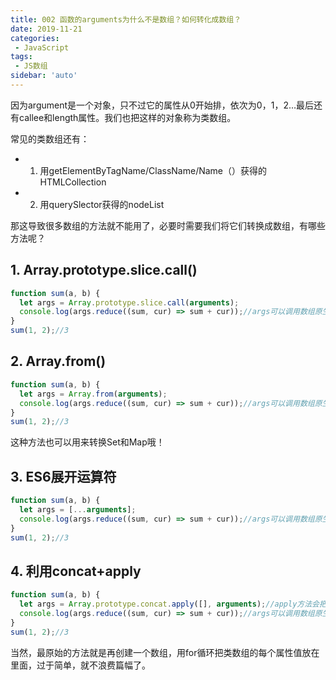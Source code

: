 ```yaml
---
title: 002 函数的arguments为什么不是数组？如何转化成数组？
date: 2019-11-21
categories: 
 - JavaScript
tags:
 - JS数组
sidebar: 'auto'
---
```

因为argument是一个对象，只不过它的属性从0开始排，依次为0，1，2...最后还有callee和length属性。我们也把这样的对象称为类数组。

常见的类数组还有：

- 1.	用getElementByTagName/ClassName/Name（）获得的HTMLCollection
- 2.	用querySlector获得的nodeList

那这导致很多数组的方法就不能用了，必要时需要我们将它们转换成数组，有哪些方法呢？

## 1. Array.prototype.slice.call()
```js
function sum(a, b) {
  let args = Array.prototype.slice.call(arguments);
  console.log(args.reduce((sum, cur) => sum + cur));//args可以调用数组原生的方法啦
}
sum(1, 2);//3
```

## 2.	Array.from()
```js
function sum(a, b) {
  let args = Array.from(arguments);
  console.log(args.reduce((sum, cur) => sum + cur));//args可以调用数组原生的方法啦
}
sum(1, 2);//3
```
这种方法也可以用来转换Set和Map哦！

## 3. ES6展开运算符
```js
function sum(a, b) {
  let args = [...arguments];
  console.log(args.reduce((sum, cur) => sum + cur));//args可以调用数组原生的方法啦
}
sum(1, 2);//3
```

## 4. 利用concat+apply
```js
function sum(a, b) {
  let args = Array.prototype.concat.apply([], arguments);//apply方法会把第二个参数展开
  console.log(args.reduce((sum, cur) => sum + cur));//args可以调用数组原生的方法啦
}
sum(1, 2);//3
```

当然，最原始的方法就是再创建一个数组，用for循环把类数组的每个属性值放在里面，过于简单，就不浪费篇幅了。
